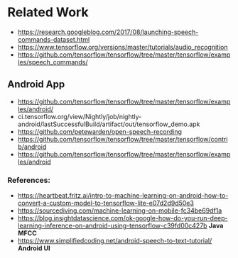 # Related Work
- https://research.googleblog.com/2017/08/launching-speech-commands-dataset.html
- https://www.tensorflow.org/versions/master/tutorials/audio_recognition
- https://github.com/tensorflow/tensorflow/tree/master/tensorflow/examples/speech_commands/

## Android App
- https://github.com/tensorflow/tensorflow/tree/master/tensorflow/examples/android/
- ci.tensorflow.org/view/Nightly/job/nightly-android/lastSuccessfulBuild/artifact/out/tensorflow_demo.apk
- https://github.com/petewarden/open-speech-recording
- https://github.com/tensorflow/tensorflow/tree/master/tensorflow/contrib/android
- https://github.com/tensorflow/tensorflow/tree/master/tensorflow/examples/android

### References:
- https://heartbeat.fritz.ai/intro-to-machine-learning-on-android-how-to-convert-a-custom-model-to-tensorflow-lite-e07d2d9d50e3
- https://sourcediving.com/machine-learning-on-mobile-fc34be69df1a
- https://blog.insightdatascience.com/ok-google-how-do-you-run-deep-learning-inference-on-android-using-tensorflow-c39fd00c427b **Java MFCC**
- https://www.simplifiedcoding.net/android-speech-to-text-tutorial/  **Android UI**